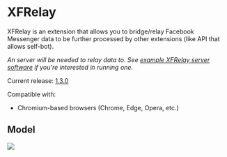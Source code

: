 # XFRelay

XFRelay is an extension that allows you to bridge/relay Facebook Messenger data to be further processed by other extensions (like API that allows self-bot).

*An server will be needed to relay data to. See [example XFRelay server software](https://github.com/BadAimWeeb/xfrelay_server) if you're interested in running one.*

Current release: [1.3.0](https://github.com/BadAimWeeb/xfrelay/releases/tag/1.3.0)

Compatible with: 
- Chromium-based browsers (Chrome, Edge, Opera, etc.)

## Model

[![](https://mermaid.ink/img/pako:eNpljs0KglAQhV9lmFWB9QCXCExx1co2gdNi8I4p6RjXaz9o794taNXucPi-w5mw7K2gwart72XNzsM-JyWNi2OWS8vPE2xWq-2csucZdr8WBnE3cSfSv-rLQ1IQfhyoWW0rDhbyMJAl8ZIwWEmg1mE26VWl9GJniDHCTlzHjQ1_JlIAQl9LJ4QmRMvuQkj6ChyPvj88tUTj3SgRjlfLXtKGz447NBW3g7zemrZJSw?type=png)](https://mermaid.live/edit#pako:eNpljs0KglAQhV9lmFWB9QCXCExx1co2gdNi8I4p6RjXaz9o794taNXucPi-w5mw7K2gwart72XNzsM-JyWNi2OWS8vPE2xWq-2csucZdr8WBnE3cSfSv-rLQ1IQfhyoWW0rDhbyMJAl8ZIwWEmg1mE26VWl9GJniDHCTlzHjQ1_JlIAQl9LJ4QmRMvuQkj6ChyPvj88tUTj3SgRjlfLXtKGz447NBW3g7zemrZJSw)
